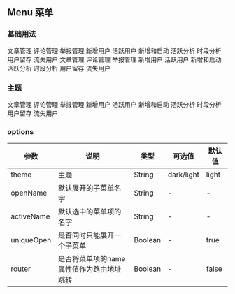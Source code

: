 ## Menu 菜单

### 基础用法

<coding title="基础用法" note="垂直菜单，可以内嵌子菜单 设置openName和activeName可以设置默认展开的菜单以及选中的菜单项" :code="baseCode">
  <RuMenu :openName="['2']">
    <RuSubmenu name="1">
      <template slot="title">
        <RuIcon type="ios-paper"></RuIcon>
        内容管理
      </template>
      <RuMenuItem name="1-1">文章管理</RuMenuItem>
      <RuMenuItem name="1-2">评论管理</RuMenuItem>
      <RuMenuItem name="1-3">举报管理</RuMenuItem>
    </RuSubmenu>
    <RuSubmenu name="2">
      <template slot="title">
        <RuIcon type="ios-people"></RuIcon>
        用户管理
      </template>
      <RuMenuItem name="2-1">新增用户</RuMenuItem>
      <RuMenuItem name="2-2">活跃用户</RuMenuItem>
    </RuSubmenu>
    <RuSubmenu name="3">
      <template slot="title">
        <RuIcon type="stats-bars"></RuIcon>
        统计分析
      </template>
        <RuMenuItem name="3-1">新增和启动</RuMenuItem>
        <RuMenuItem name="3-2">活跃分析</RuMenuItem>
        <RuMenuItem name="3-3">时段分析</RuMenuItem>
        <RuMenuItem name="3-4">用户留存</RuMenuItem>
        <RuMenuItem name="3-5">流失用户</RuMenuItem>
    </RuSubmenu>
  </RuMenu>
  <RuMenu activeName="2-1">
    <RuSubmenu name="1">
      <template slot="title">
        <RuIcon type="ios-paper"></RuIcon>
        内容管理
      </template>
      <RuMenuItem name="1-1">文章管理</RuMenuItem>
      <RuMenuItem name="1-2">评论管理</RuMenuItem>
      <RuMenuItem name="1-3">举报管理</RuMenuItem>
    </RuSubmenu>
    <RuSubmenu name="2">
      <template slot="title">
        <RuIcon type="ios-people"></RuIcon>
        用户管理
      </template>
      <RuMenuItem name="2-1">新增用户</RuMenuItem>
      <RuMenuItem name="2-2">活跃用户</RuMenuItem>
    </RuSubmenu>
    <RuSubmenu name="3">
      <template slot="title">
        <RuIcon type="stats-bars"></RuIcon>
        统计分析
      </template>
        <RuMenuItem name="3-1">新增和启动</RuMenuItem>
        <RuMenuItem name="3-2">活跃分析</RuMenuItem>
        <RuMenuItem name="3-3">时段分析</RuMenuItem>
        <RuMenuItem name="3-4">用户留存</RuMenuItem>
        <RuMenuItem name="3-5">流失用户</RuMenuItem>
    </RuSubmenu>
  </RuMenu>
</coding>

### 主题

<coding title="设置主题" note="菜单可以通过设置theme属性来选择主题，主题分为dark和light" :code="themeCode">
  <RuMenu activeName="2-1" theme="dark">
    <RuSubmenu name="1">
      <template slot="title">
        <RuIcon type="ios-paper"></RuIcon>
        内容管理
      </template>
      <RuMenuItem name="1-1">文章管理</RuMenuItem>
      <RuMenuItem name="1-2">评论管理</RuMenuItem>
      <RuMenuItem name="1-3">举报管理</RuMenuItem>
    </RuSubmenu>
    <RuSubmenu name="2">
      <template slot="title">
        <RuIcon type="ios-people"></RuIcon>
        用户管理
      </template>
      <RuMenuItem name="2-1">新增用户</RuMenuItem>
      <RuMenuItem name="2-2">活跃用户</RuMenuItem>
    </RuSubmenu>
    <RuSubmenu name="3">
      <template slot="title">
        <RuIcon type="stats-bars"></RuIcon>
        统计分析
      </template>
        <RuMenuItem name="3-1">新增和启动</RuMenuItem>
        <RuMenuItem name="3-2">活跃分析</RuMenuItem>
        <RuMenuItem name="3-3">时段分析</RuMenuItem>
        <RuMenuItem name="3-4">用户留存</RuMenuItem>
        <RuMenuItem name="3-5">流失用户</RuMenuItem>
    </RuSubmenu>
  </RuMenu>
</coding>


### options
| 参数      | 说明    | 类型      | 可选值   | 默认值   |
|---------- |-------- |---------- |-------------  |-------- |
| theme   |  主题   | String   |    dark/light    |   light   |
| openName  | 默认展开的子菜单名字   | String   |    -    |   -   |
| activeName | 默认选中的菜单项的名字   | String   |    -    |   -   |
| uniqueOpen  | 是否同时只能展开一个子菜单   |   Boolean   |    -    |   true   |
| router   | 是否将菜单项的name属性值作为路由地址跳转   |   Boolean   |    -    |   false  |


<script>
const baseCode = `
<RuMenu :openName="['2']">
    <RuSubmenu name="1">
      <template slot="title">
        <RuIcon type="ios-paper"></RuIcon>
        内容管理
      </template>
      <RuMenuItem name="1-1">文章管理</RuMenuItem>
      <RuMenuItem name="1-2">评论管理</RuMenuItem>
      <RuMenuItem name="1-3">举报管理</RuMenuItem>
    </RuSubmenu>
    <RuSubmenu name="2">
      <template slot="title">
        <RuIcon type="ios-people"></RuIcon>
        用户管理
      </template>
      <RuMenuItem name="2-1">新增用户</RuMenuItem>
      <RuMenuItem name="2-2">活跃用户</RuMenuItem>
    </RuSubmenu>
    <RuSubmenu name="3">
      <template slot="title">
        <RuIcon type="stats-bars"></RuIcon>
        统计分析
      </template>
        <RuMenuItem name="3-1">新增和启动</RuMenuItem>
        <RuMenuItem name="3-2">活跃分析</RuMenuItem>
        <RuMenuItem name="3-3">时段分析</RuMenuItem>
        <RuMenuItem name="3-4">用户留存</RuMenuItem>
        <RuMenuItem name="3-5">流失用户</RuMenuItem>
    </RuSubmenu>
  </RuMenu>
  <RuMenu activeName="2-1">
    <RuSubmenu name="1">
      <template slot="title">
        <RuIcon type="ios-paper"></RuIcon>
        内容管理
      </template>
      <RuMenuItem name="1-1">文章管理</RuMenuItem>
      <RuMenuItem name="1-2">评论管理</RuMenuItem>
      <RuMenuItem name="1-3">举报管理</RuMenuItem>
    </RuSubmenu>
    <RuSubmenu name="2">
      <template slot="title">
        <RuIcon type="ios-people"></RuIcon>
        用户管理
      </template>
      <RuMenuItem name="2-1">新增用户</RuMenuItem>
      <RuMenuItem name="2-2">活跃用户</RuMenuItem>
    </RuSubmenu>
    <RuSubmenu name="3">
      <template slot="title">
        <RuIcon type="stats-bars"></RuIcon>
        统计分析
      </template>
        <RuMenuItem name="3-1">新增和启动</RuMenuItem>
        <RuMenuItem name="3-2">活跃分析</RuMenuItem>
        <RuMenuItem name="3-3">时段分析</RuMenuItem>
        <RuMenuItem name="3-4">用户留存</RuMenuItem>
        <RuMenuItem name="3-5">流失用户</RuMenuItem>
    </RuSubmenu>
  </RuMenu>
`

const themeCode = `
<RuMenu activeName="2-1" theme="dark">
    <RuSubmenu name="1">
      <template slot="title">
        <RuIcon type="ios-paper"></RuIcon>
        内容管理
      </template>
      <RuMenuItem name="1-1">文章管理</RuMenuItem>
      <RuMenuItem name="1-2">评论管理</RuMenuItem>
      <RuMenuItem name="1-3">举报管理</RuMenuItem>
    </RuSubmenu>
    <RuSubmenu name="2">
      <template slot="title">
        <RuIcon type="ios-people"></RuIcon>
        用户管理
      </template>
      <RuMenuItem name="2-1">新增用户</RuMenuItem>
      <RuMenuItem name="2-2">活跃用户</RuMenuItem>
    </RuSubmenu>
    <RuSubmenu name="3">
      <template slot="title">
        <RuIcon type="stats-bars"></RuIcon>
        统计分析
      </template>
        <RuMenuItem name="3-1">新增和启动</RuMenuItem>
        <RuMenuItem name="3-2">活跃分析</RuMenuItem>
        <RuMenuItem name="3-3">时段分析</RuMenuItem>
        <RuMenuItem name="3-4">用户留存</RuMenuItem>
        <RuMenuItem name="3-5">流失用户</RuMenuItem>
    </RuSubmenu>
  </RuMenu>
`
export default {
  data() {
    return {
      baseCode: baseCode,
      themeCode: themeCode
    }
  }
}
</script>
